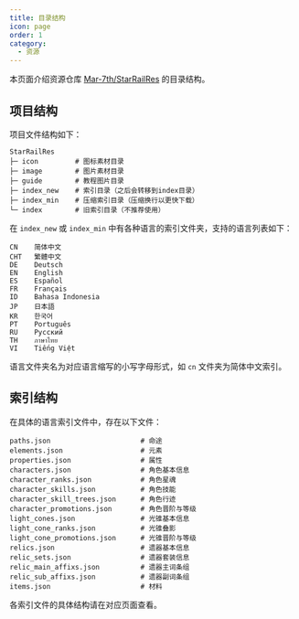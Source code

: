 ```yaml
---
title: 目录结构
icon: page
order: 1
category:
  - 资源
---
```


本页面介绍资源仓库 [Mar-7th/StarRailRes](https://github.com/Mar-7th/StarRailRes) 的目录结构。

<!-- more -->

## 项目结构

项目文件结构如下：

```text
StarRailRes
├─ icon         # 图标素材目录
├─ image        # 图片素材目录
├─ guide        # 教程图片目录
├─ index_new    # 索引目录（之后会转移到index目录）
├─ index_min    # 压缩索引目录（压缩换行以更快下载）
└─ index        # 旧索引目录（不推荐使用）
```

在 `index_new` 或 `index_min` 中有各种语言的索引文件夹，支持的语言列表如下：

```text
CN    简体中文
CHT   繁體中文
DE    Deutsch
EN    English
ES    Español
FR    Français
ID    Bahasa Indonesia
JP    日本語
KR    한국어
PT    Português
RU    Русский
TH    ภาษาไทย
VI    Tiếng Việt
```

语言文件夹名为对应语言缩写的小写字母形式，如 `cn` 文件夹为简体中文索引。

## 索引结构

在具体的语言索引文件中，存在以下文件：

```text
paths.json                      # 命途
elements.json                   # 元素
properties.json                 # 属性
characters.json                 # 角色基本信息
character_ranks.json            # 角色星魂
character_skills.json           # 角色技能
character_skill_trees.json      # 角色行迹
character_promotions.json       # 角色晋阶与等级
light_cones.json                # 光锥基本信息
light_cone_ranks.json           # 光锥叠影
light_cone_promotions.json      # 光锥晋阶与等级
relics.json                     # 遗器基本信息
relic_sets.json                 # 遗器套装信息
relic_main_affixs.json          # 遗器主词条组
relic_sub_affixs.json           # 遗器副词条组
items.json                      # 材料
```

各索引文件的具体结构请在对应页面查看。
